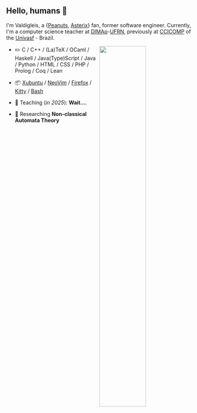## Hello, humans 👋

<!--
**valdigleis/valdigleis** is a ✨ _special_ ✨ repository because its `README.md` (this file) appears on your GitHub profile.

Here are some ideas to get you started:

- 🔭 I’m currently working on ...
- 🌱 I’m currently learning ...
- 👯 I’m looking to collaborate on ...
- 🤔 I’m looking for help with ...
- 💬 Ask me about ...
- 📫 How to reach me: ...
- 😄 Pronouns: ...
- ⚡ Fun fact: ...
-->


I'm Valdigleis, a {[Peanuts](https://www.peanuts.com/), [Asterix](https://asterix.com/)} fan, former software engineer. Currently, I'm a computer science teacher at [DIMAp](https://dimap.ufrn.br/)-[UFRN](https://ufrn.br/), previously at [CCICOMP](https://portais.univasf.edu.br/ccicomp) of the [Univasf](https://www.univasf.edu.br) - Brazil.

<picture>
    <source media="(prefers-color-scheme: dark)" srcset="https://github-readme-stats-valdigleis.vercel.app/api?username=valdigleis&theme=dark&show_icons=true">
    <img align="right" width="50%" src="https://github-readme-stats-ouuan.vercel.app/api?username=valdigleis&show_icons=true">
</picture>

-   :pencil2: C / C++ / (La)TeX / OCaml / Haskell / Java(Type)Script / Java / Python / HTML / CSS / PHP / Prolog / Coq / Lean

-   :package: [Xubuntu](https://xubuntu.org/) / [NeoVim](https://www.neovim.io/) / [Firefox](https://www.mozilla.org/firefox/) / [Kitty](https://sw.kovidgoyal.net/kitty/) / [Bash](https://www.gnu.org/software/bash/) 

-   :seedling: Teaching (*in 2025*): **Wait...**.

-   :telescope: Researching **Non-classical Automata Theory**

